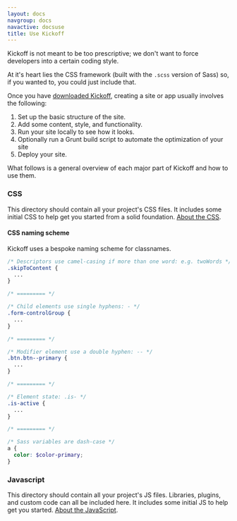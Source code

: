 ```yaml
---
layout: docs
navgroup: docs
navactive: docsuse
title: Use Kickoff
---
```


Kickoff is not meant to be too prescriptive; we don't want to force developers into a certain coding style.

At it's heart lies the CSS framework (built with the `.scss` version of Sass) so, if you wanted to, you could just include that.

Once you have [downloaded Kickoff](get.html), creating a site or app usually involves the following:

1. Set up the basic structure of the site.
2. Add some content, style, and functionality.
3. Run your site locally to see how it looks.
4. Optionally run a Grunt build script to automate the optimization of your site
5. Deploy your site.

What follows is a general overview of each major part of Kickoff and how to use them.

### CSS

This directory should contain all your project's CSS files. It includes some
initial CSS to help get you started from a solid foundation. [About the
CSS](css.html).

#### CSS naming scheme
Kickoff uses a bespoke naming scheme for classnames.

```scss
/* Descriptors use camel-casing if more than one word: e.g. twoWords */
.skipToContent {
  ...
}

/* ========= */

/* Child elements use single hyphens: - */
.form-controlGroup {
  ...
}

/* ========= */

/* Modifier element use a double hyphen: -- */
.btn.btn--primary {
  ...
}

/* ========= */

/* Element state: .is- */
.is-active {
  ...
}

/* ========= */

/* Sass variables are dash-case */
a {
  color: $color-primary;
}
```

### Javascript

This directory should contain all your project's JS files. Libraries, plugins,
and custom code can all be included here. It includes some initial JS to help
get you started. [About the JavaScript](js.html).
